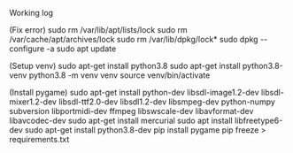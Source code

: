 Working log

(Fix error)
sudo rm /var/lib/apt/lists/lock
sudo rm /var/cache/apt/archives/lock
sudo rm /var/lib/dpkg/lock*
sudo dpkg --configure -a 
sudo apt update

(Setup venv)
sudo apt-get install python3.8
sudo apt-get install python3.8-venv
python3.8 -m venv venv
source venv/bin/activate

(Install pygame)
sudo apt-get install python-dev libsdl-image1.2-dev libsdl-mixer1.2-dev libsdl-ttf2.0-dev libsdl1.2-dev libsmpeg-dev python-numpy subversion libportmidi-dev ffmpeg libswscale-dev libavformat-dev libavcodec-dev
sudo apt-get install mercurial
sudo apt install libfreetype6-dev
sudo apt-get install python3.8-dev
pip install pygame
pip freeze > requirements.txt


